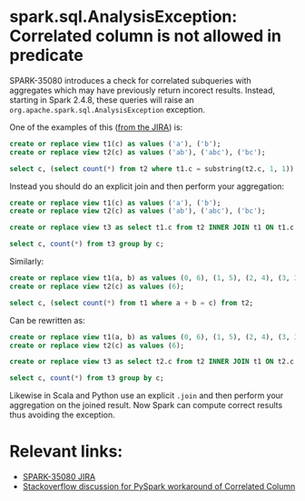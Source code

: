 # spark.sql.AnalysisException: Correlated column is not allowed in predicate

SPARK-35080 introduces a check for correlated subqueries with aggregates which may have previously return incorect results.
Instead, starting in Spark 2.4.8, these queries will raise an `org.apache.spark.sql.AnalysisException` exception.

One of the examples of this ([from the JIRA](https://issues.apache.org/jira/browse/SPARK-35080?page=com.atlassian.jira.plugin.system.issuetabpanels%3Aall-tabpanel)) is:

```sql
create or replace view t1(c) as values ('a'), ('b');
create or replace view t2(c) as values ('ab'), ('abc'), ('bc');

select c, (select count(*) from t2 where t1.c = substring(t2.c, 1, 1)) from t1;
```

Instead you should do an explicit join and then perform your aggregation:


```sql
create or replace view t1(c) as values ('a'), ('b');
create or replace view t2(c) as values ('ab'), ('abc'), ('bc');

create or replace view t3 as select t1.c from t2 INNER JOIN t1 ON t1.c = substring(t2.c, 1, 1);

select c, count(*) from t3 group by c;
```

Similarly:

```sql
create or replace view t1(a, b) as values (0, 6), (1, 5), (2, 4), (3, 3);
create or replace view t2(c) as values (6);

select c, (select count(*) from t1 where a + b = c) from t2;
```

Can be rewritten as:

```sql
create or replace view t1(a, b) as values (0, 6), (1, 5), (2, 4), (3, 3);
create or replace view t2(c) as values (6);

create or replace view t3 as select t2.c from t2 INNER JOIN t1 ON t2.c = t1.a + t1.b;

select c, count(*) from t3 group by c;
```

Likewise in Scala and Python use an explicit `.join` and then perform your aggregation on the joined result.
Now Spark can compute correct results thus avoiding the exception.


# Relevant links:

- [SPARK-35080 JIRA](https://issues.apache.org/jira/browse/SPARK-35080)
- [Stackoverflow discussion for PySpark workaround of Correlated Column](https://stackoverflow.com/questions/65358584/pyspark-error-while-running-sql-subquery-analysisexception-ucorrelated-column)

